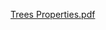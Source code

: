 [Trees Properties.pdf](https://github.com/hrishikthakur/Practice/files/9076082/Trees.Properties.pdf)

